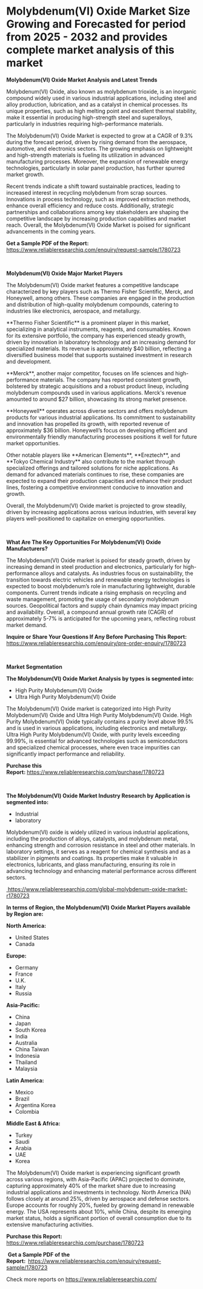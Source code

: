 <p><h1>Molybdenum(VI) Oxide Market Size Growing and Forecasted for period from 2025 - 2032 and provides complete market analysis of this market</h1></p><p><strong>Molybdenum(VI) Oxide Market Analysis and Latest Trends</strong></p>
<p><p>Molybdenum(VI) Oxide, also known as molybdenum trioxide, is an inorganic compound widely used in various industrial applications, including steel and alloy production, lubrication, and as a catalyst in chemical processes. Its unique properties, such as high melting point and excellent thermal stability, make it essential in producing high-strength steel and superalloys, particularly in industries requiring high-performance materials.</p><p>The Molybdenum(VI) Oxide Market is expected to grow at a CAGR of 9.3% during the forecast period, driven by rising demand from the aerospace, automotive, and electronics sectors. The growing emphasis on lightweight and high-strength materials is fueling its utilization in advanced manufacturing processes. Moreover, the expansion of renewable energy technologies, particularly in solar panel production, has further spurred market growth. </p><p>Recent trends indicate a shift toward sustainable practices, leading to increased interest in recycling molybdenum from scrap sources. Innovations in process technology, such as improved extraction methods, enhance overall efficiency and reduce costs. Additionally, strategic partnerships and collaborations among key stakeholders are shaping the competitive landscape by increasing production capabilities and market reach. Overall, the Molybdenum(VI) Oxide Market is poised for significant advancements in the coming years.</p></p>
<p><strong>Get a Sample PDF of the Report:&nbsp;</strong> <a href="https://www.reliableresearchiq.com/enquiry/request-sample/1780723?utm_campaign=2285&utm_medium=2&utm_source=Github&utm_content=ia&utm_term=25032025&utm_id=molybdenumvi-oxide">https://www.reliableresearchiq.com/enquiry/request-sample/1780723</a></p>
<p>&nbsp;</p>
<p><strong>Molybdenum(VI) Oxide Major Market Players</strong></p>
<p><p>The Molybdenum(VI) Oxide market features a competitive landscape characterized by key players such as Thermo Fisher Scientific, Merck, and Honeywell, among others. These companies are engaged in the production and distribution of high-quality molybdenum compounds, catering to industries like electronics, aerospace, and metallurgy.</p><p>**Thermo Fisher Scientific** is a prominent player in this market, specializing in analytical instruments, reagents, and consumables. Known for its extensive portfolio, the company has experienced steady growth, driven by innovation in laboratory technology and an increasing demand for specialized materials. Its revenue is approximately $40 billion, reflecting a diversified business model that supports sustained investment in research and development.</p><p>**Merck**, another major competitor, focuses on life sciences and high-performance materials. The company has reported consistent growth, bolstered by strategic acquisitions and a robust product lineup, including molybdenum compounds used in various applications. Merck's revenue amounted to around $27 billion, showcasing its strong market presence.</p><p>**Honeywell** operates across diverse sectors and offers molybdenum products for various industrial applications. Its commitment to sustainability and innovation has propelled its growth, with reported revenue of approximately $36 billion. Honeywell’s focus on developing efficient and environmentally friendly manufacturing processes positions it well for future market opportunities.</p><p>Other notable players like **American Elements**, **Ereztech**, and **Tokyo Chemical Industry** also contribute to the market through specialized offerings and tailored solutions for niche applications. As demand for advanced materials continues to rise, these companies are expected to expand their production capacities and enhance their product lines, fostering a competitive environment conducive to innovation and growth.</p><p>Overall, the Molybdenum(VI) Oxide market is projected to grow steadily, driven by increasing applications across various industries, with several key players well-positioned to capitalize on emerging opportunities.</p></p>
<p>&nbsp;</p>
<p><strong>What Are The Key Opportunities For Molybdenum(VI) Oxide Manufacturers?</strong></p>
<p><p>The Molybdenum(VI) Oxide market is poised for steady growth, driven by increasing demand in steel production and electronics, particularly for high-performance alloys and catalysts. As industries focus on sustainability, the transition towards electric vehicles and renewable energy technologies is expected to boost molybdenum’s role in manufacturing lightweight, durable components. Current trends indicate a rising emphasis on recycling and waste management, promoting the usage of secondary molybdenum sources. Geopolitical factors and supply chain dynamics may impact pricing and availability. Overall, a compound annual growth rate (CAGR) of approximately 5-7% is anticipated for the upcoming years, reflecting robust market demand.</p></p>
<p><strong>Inquire or Share Your Questions If Any Before Purchasing This Report:</strong> <a href="https://www.reliableresearchiq.com/enquiry/pre-order-enquiry/1780723?utm_campaign=2285&utm_medium=2&utm_source=Github&utm_content=ia&utm_term=25032025&utm_id=molybdenumvi-oxide">https://www.reliableresearchiq.com/enquiry/pre-order-enquiry/1780723</a></p>
<p>&nbsp;</p>
<p><strong>Market Segmentation</strong></p>
<p><strong>The Molybdenum(VI) Oxide Market Analysis by types is segmented into:</strong></p>
<p><ul><li>High Purity Molybdenum(VI) Oxide</li><li>Ultra High Purity Molybdenum(VI) Oxide</li></ul></p>
<p><p>The Molybdenum(VI) Oxide market is categorized into High Purity Molybdenum(VI) Oxide and Ultra High Purity Molybdenum(VI) Oxide. High Purity Molybdenum(VI) Oxide typically contains a purity level above 99.5% and is used in various applications, including electronics and metallurgy. Ultra High Purity Molybdenum(VI) Oxide, with purity levels exceeding 99.99%, is essential for advanced technologies such as semiconductors and specialized chemical processes, where even trace impurities can significantly impact performance and reliability.</p></p>
<p><strong>Purchase this Report:&nbsp;</strong><a href="https://www.reliableresearchiq.com/purchase/1780723?utm_campaign=2285&utm_medium=2&utm_source=Github&utm_content=ia&utm_term=25032025&utm_id=molybdenumvi-oxide">https://www.reliableresearchiq.com/purchase/1780723</a></p>
<p>&nbsp;</p>
<p><strong>The Molybdenum(VI) Oxide Market Industry Research by Application is segmented into:</strong></p>
<p><ul><li>Industrial</li><li>laboratory</li></ul></p>
<p><p>Molybdenum(VI) oxide is widely utilized in various industrial applications, including the production of alloys, catalysts, and molybdenum metal, enhancing strength and corrosion resistance in steel and other materials. In laboratory settings, it serves as a reagent for chemical synthesis and as a stabilizer in pigments and coatings. Its properties make it valuable in electronics, lubricants, and glass manufacturing, ensuring its role in advancing technology and enhancing material performance across different sectors.</p></p>
<p><a href="https://www.reliableresearchiq.com/global-molybdenum-oxide-market-r1780723?utm_campaign=2285&utm_medium=2&utm_source=Github&utm_content=ia&utm_term=25032025&utm_id=molybdenumvi-oxide">&nbsp;https://www.reliableresearchiq.com/global-molybdenum-oxide-market-r1780723</a></p>
<p><strong>In terms of Region, the Molybdenum(VI) Oxide Market Players available by Region are:</strong></p>
<p>
    <p> <strong> North America: </strong>
        <ul>
            <li>United States</li>
            <li>Canada</li>
        </ul>
        </p> 
    <p> <strong> Europe: </strong>
        <ul>
            <li>Germany</li>
            <li>France</li>
            <li>U.K.</li>
            <li>Italy</li>
            <li>Russia</li>
        </ul>
        </p> 
    <p> <strong> Asia-Pacific: </strong>
        <ul>
            <li>China</li>
            <li>Japan</li>
            <li>South Korea</li>
            <li>India</li>
            <li>Australia</li>
            <li>China Taiwan</li>
            <li>Indonesia</li>
            <li>Thailand</li>
            <li>Malaysia</li>
        </ul>
        </p> 
    <p> <strong> Latin America: </strong>
        <ul>
            <li>Mexico</li>
            <li>Brazil</li>
            <li>Argentina Korea</li>
            <li>Colombia</li>
        </ul>
        </p> 
    <p> <strong> Middle East & Africa: </strong>
        <ul>
            <li>Turkey</li>
            <li>Saudi</li>
            <li>Arabia</li>
            <li>UAE</li>
            <li>Korea</li>
        </ul>
    </p>
    </p>
<p><p>The Molybdenum(VI) Oxide market is experiencing significant growth across various regions, with Asia-Pacific (APAC) projected to dominate, capturing approximately 40% of the market share due to increasing industrial applications and investments in technology. North America (NA) follows closely at around 25%, driven by aerospace and defense sectors. Europe accounts for roughly 20%, fueled by growing demand in renewable energy. The USA represents about 10%, while China, despite its emerging market status, holds a significant portion of overall consumption due to its extensive manufacturing activities.</p></p>
<p><strong>Purchase this Report: </strong><a href="https://www.reliableresearchiq.com/purchase/1780723?utm_campaign=2285&utm_medium=2&utm_source=Github&utm_content=ia&utm_term=25032025&utm_id=molybdenumvi-oxide">https://www.reliableresearchiq.com/purchase/1780723</a></p>
<p>&nbsp;<strong>Get a Sample PDF of the Report:&nbsp;&nbsp;</strong><a href="https://www.reliableresearchiq.com/enquiry/request-sample/1780723?utm_campaign=2285&utm_medium=2&utm_source=Github&utm_content=ia&utm_term=25032025&utm_id=molybdenumvi-oxide">https://www.reliableresearchiq.com/enquiry/request-sample/1780723</a></p>
<p><strong></strong></p>
<p>Check more reports on <a href="https://www.reliableresearchiq.com/?utm_campaign=2285&utm_medium=2&utm_source=Github&utm_content=ia&utm_term=25032025&utm_id=molybdenumvi-oxide">https://www.reliableresearchiq.com/</a></p>